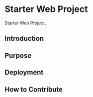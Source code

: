 # Starter Web Project
Starter Wen Project.

## Introduction

## Purpose

## Deployment

## How to Contribute